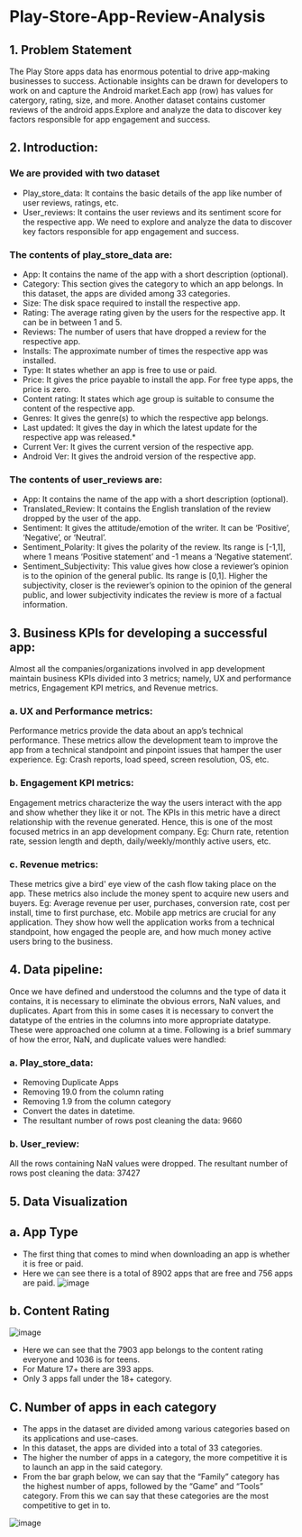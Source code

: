 # Play-Store-App-Review-Analysis

## 1. **Problem Statement**

The Play Store apps data has enormous potential to drive app-making businesses to success. Actionable insights can be drawn for developers to work on and capture the Android market.Each app (row) has values for catergory, rating, size, and more. Another dataset contains customer reviews of the android apps.Explore and analyze the data to discover key factors responsible for app engagement and success.
## 2. **Introduction:**
### **We are provided with two dataset**
* Play_store_data: It contains the basic details of the app like number of user reviews, ratings, etc.
* User_reviews: It contains the user reviews and its sentiment score for the respective app. We need to explore and analyze the data to discover key factors responsible for app engagement and success.
### The contents of play_store_data are:
* App: It contains the name of the app with a short description (optional).
* Category: This section gives the category to which an app belongs. In this dataset, the apps are divided among 33 categories.
* Size: The disk space required to install the respective app.
* Rating: The average rating given by the users for the respective app. It can be in between 1 and 5.
* Reviews: The number of users that have dropped a review for the respective app.
* Installs: The approximate number of times the respective app was installed.
* Type: It states whether an app is free to use or paid.
* Price: It gives the price payable to install the app. For free type apps, the price is zero.
* Content rating: It states which age group is suitable to consume the content of the respective app.
* Genres: It gives the genre(s) to which the respective app belongs.
* Last updated: It gives the day in which the latest update for the respective app was released.* 
* Current Ver: It gives the current version of the respective app.
* Android Ver: It gives the android version of the respective app.
### The contents of user_reviews are:
* App: It contains the name of the app with a short description (optional).
* Translated_Review: It contains the English translation of the review dropped by the user of the app.
* Sentiment: It gives the attitude/emotion of the writer. It can be ‘Positive’, ‘Negative’, or ‘Neutral’.
* Sentiment_Polarity: It gives the polarity of the review. Its range is [-1,1], where 1 means ‘Positive statement’ and -1 means a ‘Negative statement’.
* Sentiment_Subjectivity: This value gives how close a reviewer’s opinion is to the opinion of the general public. Its range is [0,1]. Higher the subjectivity, closer is the reviewer’s opinion to the opinion of the general public, and lower subjectivity indicates the review is more of a factual information.
## 3. Business KPIs for developing a successful app:
Almost all the companies/organizations involved in app development maintain business KPIs divided into 3 metrics; namely, UX and performance metrics, Engagement KPI metrics, and Revenue metrics.

### a. UX and Performance metrics:
Performance metrics provide the data about an app’s technical performance. These metrics allow the development team to improve the app from a technical standpoint and pinpoint issues that hamper the user experience.
Eg: Crash reports, load speed, screen resolution, OS, etc.
### b. Engagement KPI metrics:
Engagement metrics characterize the way the users interact with the app and show whether they like it or not. The KPIs in this metric have a direct relationship with the revenue generated. Hence, this is one of the most focused metrics in an app development company.
Eg: Churn rate, retention rate, session length and depth, daily/weekly/monthly active users, etc.
### c. Revenue metrics:
These metrics give a bird' eye view of the cash flow taking place on the app. These metrics also include the money spent to acquire new users and buyers.
Eg: Average revenue per user, purchases, conversion rate, cost per install, time to first purchase, etc.
Mobile app metrics are crucial for any application. They show how well the application works from a technical standpoint, how engaged the people are, and how much money active users bring to the business.

## 4. Data pipeline:
Once we have defined and understood the columns and the type of data it contains, it is necessary to eliminate the obvious errors, NaN values, and duplicates. Apart from this in some cases it is necessary to convert the datatype of the entries in the columns into more appropriate datatype.
These were approached one column at a time. Following is a brief summary of how the error, NaN, and duplicate values were handled:
### a. Play_store_data:
* Removing Duplicate Apps
* Removing 19.0 from the column rating
* Removing 1.9 from the column category
* Convert the dates in datetime.
* The resultant number of rows post cleaning the data: 9660
### b. User_review:
All the rows containing NaN values were dropped.
The resultant number of rows post cleaning the data: 37427
## 5. Data Visualization
## a. App Type
* The first thing that comes to mind when downloading an app is whether it is free or paid.
* Here we can see there is a total of 8902 apps that are free and 756 apps are paid.
![image](https://user-images.githubusercontent.com/85746056/155701788-d0bfbe6b-620f-4822-bb18-25bdb0906549.png)

## b. Content Rating
![image](https://user-images.githubusercontent.com/85746056/155705715-0727e740-7ee2-4453-b93a-6780611d1835.png)
* Here we can see that the 7903 app belongs to the content rating everyone and 1036 is for teens. 
* For Mature 17+ there are 393 apps. 
* Only 3 apps fall under the 18+ category.
## C. Number of apps in each category
* The apps in the dataset are divided among various categories based on its applications and use-cases.
* In this dataset, the apps are divided into a total of 33 categories.
* The higher the number of apps in a category, the more competitive it is to launch an app in the said category.
* From the bar graph below, we can say that the “Family” category has the highest number of apps, followed by the “Game” and “Tools” category. From this we can say that these categories are the most competitive to get in to.

![image](https://user-images.githubusercontent.com/85746056/155705986-2fedbaba-b289-4a3f-ada7-230261c89308.png)



